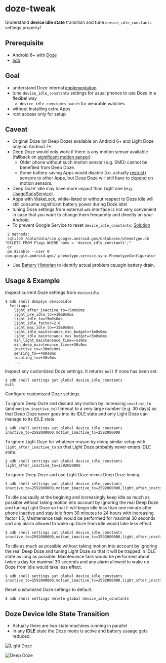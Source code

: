 # doze-tweak

Understand **device idle state** transition and tune ```device_idle_constants``` settings properly!

## Prerequisite 

 - Android 6+ with [Doze](https://developer.android.com/training/monitoring-device-state/doze-standby.html)
 - [adb](https://developer.android.com/studio/command-line/adb.html)

## Goal

 - understand Doze internal [implementation](https://github.com/aosp-mirror/platform_frameworks_base/blob/nougat-release/services/core/java/com/android/server/DeviceIdleController.java)
 - tune ```device_idle_constants``` settings for usual phones to use Doze in a flexibel way
   - ```device_idle_constants_watch``` for wearable watches
 - without installing extra Apps
 - root access only for setup

## Caveat

 - Original Doze (or Deep Doze) available on Android 6+ and Light Doze only on Android 7+.
 - Deep Doze would only work if there is any motion sensor available (fallback on [significant motion sensor](https://github.com/aosp-mirror/platform_frameworks_base/blob/nougat-release/services/core/java/com/android/server/DeviceIdleController.java#L1379))
   - Older phone without such motion sensor (e.g. SMD) cannot be benefited from Deep Doze.
   - Some battery saving Apps would disable (i.e. actually [restrict](https://android.googlesource.com/platform/frameworks/native/+/nougat-release/services/sensorservice/SensorService.h#119)) sensors to other Apps, but Deep Doze will still have to [depend](https://github.com/aosp-mirror/platform_frameworks_base/blob/nougat-release/services/core/java/com/android/server/DeviceIdleController.java#L2248) on motion sensors.
 - Deep Doze' idle may have more impact than Light one (e.g. [UsageStatsService](https://github.com/aosp-mirror/platform_frameworks_base/blob/nougat-release/services/usage/java/com/android/server/usage/UsageStatsService.java#L527)).
 - Apps with WakeLock, white-listed or without respect to Doze idle will still consume significant battery power during Doze idle!
 - tuning Doze settings from external ```adb``` interface is not very convenient in case that you want to change them frequently and directly on your Android.
 - To prevent Google Service to reset ```device_idle_constants```: [Solution](https://forum.xda-developers.com/android/apps-games/root-doze-settings-editor-android-t3235130/page144)
 ```
  2 methods:
  sqlite3 /data/data/com.google.android.gms/databases/phenotype.db "DELETE FROM Flags WHERE name = 'device_idle_constants';"
  or
  pm disable --user 0 com.google.android.gms/.phenotype.service.sync.PhenotypeConfigurator
 ```
 - Use [Battery Historian](https://developer.android.com/studio/profile/battery-historian.html) to identify actual problem causgin battery drain.

## Usage & Example

Inspect current Doze settings from ```deviceidle```
```
$ adb shell dumpsys deviceidle
  Settings:
    light_after_inactive_to=+5m0s0ms
    light_pre_idle_to=+10m0s0ms
    light_idle_to=+5m0s0ms
    light_idle_factor=2.0
    light_max_idle_to=+15m0s0ms
    light_idle_maintenance_min_budget=+1m0s0ms
    light_idle_maintenance_max_budget=+5m0s0ms
    min_light_maintenance_time=+5s0ms
    min_deep_maintenance_time=+30s0ms
    inactive_to=+30m0s0ms
    sensing_to=+4m0s0ms
    locating_to=+30s0ms
    ...
```
Inspect any customized Doze settings. It returns ```null``` if none has been set.
```
$ adb shell settings get global device_idle_constants
null
```
Configure customized Doze settings.

To ignore Deep Doze and discard any motion by increasing ```inactive_to``` (and ```motion_inactive_to```) timeout to a very large number (e.g. 30 days) so that Deep Doze never goes into its IDLE state and only Light Doze can manage to its IDLE state. 
```
$ adb shell settings put global device_idle_constants inactive_to=2592000000,motion_inactive_to=2592000000
```

To ignore Light Doze for whatever reason by doing similar setup with ```light_after_inactive_to``` so that Light Doze probably never enters IDLE state.
```
$ adb shell settings put global device_idle_constants light_after_inactive_to=2592000000
```

To ignore Deep Doze and use Light Doze mimic Deep Doze timing.
```
$ adb shell settings put global device_idle_constants inactive_to=2592000000,motion_inactive_to=2592000000,light_after_inactive_to=3000000,light_max_idle_to=21600000,light_idle_to=3600000,light_idle_maintenance_max_budget=600000,min_light_maintenance_time=30000
```
To idle causaully at the begining and increasingly keep idle as much as possible without taking motion into account by ignoring the real Deep Doze and tuning Light Doze so that it will begin idle less than one minute after phone inactive and stay idle from 30 minutes to 24 hours with increasing factor 1.5; Maintenance task would be performed for maximal 30 seconds and any alarm allowed to wake up Doze from idle would take less effect.
```
$ adb shell settings put global device_idle_constants inactive_to=2592000000,motion_inactive_to=2592000000,light_after_inactive_to=20000,light_pre_idle_to=30000,light_max_idle_to=86400000,light_idle_to=1800000,light_idle_factor=1.5,light_idle_maintenance_max_budget=30000,light_idle_maintenance_min_budget=10000,min_time_to_alarm=60000
```

To idle as much as possible without taking motion into account by ignoring the real Deep Doze and tuning Light Doze so that it will be trapped in IDLE state as long as possible. Maintenance task would be performed about twice a day for maximal 30 seconds and any alarm allowed to wake up Doze from idle would take less effect.
```
$ adb shell settings put global device_idle_constants inactive_to=2592000000,motion_inactive_to=2592000000,light_after_inactive_to=15000,light_pre_idle_to=30000,light_max_idle_to=86400000,light_idle_to=43200000,light_idle_maintenance_max_budget=30000,light_idle_maintenance_min_budget=10000,min_time_to_alarm=60000
```

Reset customized Doze settings to default.
```
$ adb shell settings delete global device_idle_constants
```

## Doze Device Idle State Transition

 - Actually there are two state machines running in parallel 
 - In any **IDLE** state the Doze mode is active and battery usaage gets reduced. 
 
![Light Doze](diagram/light-doze.svg)

![Deep Doze](diagram/deep-doze.svg)
